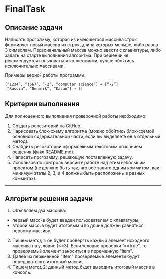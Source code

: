 # FinalTask
## Описание задачи
Написать программу, которая из имеющегося массива строк формирует новый массив из строк, длина которых меньше, либо равна 3 символам. Первоначальный массив можно ввести с клавиатуры, либо задать на старте выполнения алгоритма. При решении не рекомендуется пользоваться коллекциями, лучше обойтись исключительно массивами.

Примеры верной работы программы:

```“Hello”, “2”, “world”, “:-)”] → [“2”, “:-)”]
[“1234”, “1567”, “-2”, “computer science”] → [“-2”]
[“Russia”, “Denmark”, “Kazan”] → []
```

## Критерии выполнения
Для полноценного выполнения проверочной работы необходимо:
1. Создать репозиторий на GitHub.
2. Нарисовать блок-схему алгоритма (можно обойтись блок-схемой основной содержательной части, если вы выделяете её в отдельный метод).
3. Снабдить репозиторий оформленным текстовым описанием решения (файл README.md).
4. Написать программу, решающую поставленную задачу.
5. Использовать контроль версий в работе над этим небольшим проектом (не должно быть так, что всё залито одним коммитом, как минимум этапы 2, 3, и 4 должны быть расположены в разных коммитах).
***

## Алгоритм решения задачи
1. Объявляем два массива:
- первый массив будет введен пользователем с клавиатуры;
- второй массив будет итоговым и по длине должен равняться первому массиву.
2. Пишем метод 1: он будет проверять каждый элемент исходного массива на условие (<=3). Если условие проверки "==true", то проверяемый элемент заноситься в переменную "item".
3. Далее из переменной "item" проверяемые элементы будут передаваться в итоговый массив.
4. Пишем метод 2: данный метод будет выводить итоговый массив в консоль.